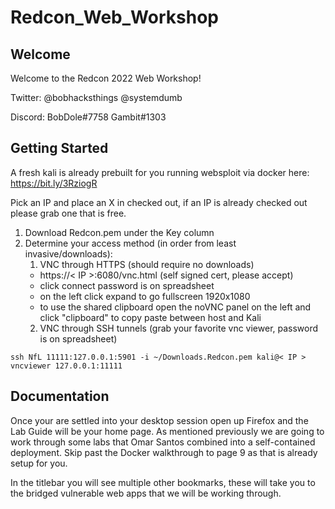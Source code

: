 # Redcon_Web_Workshop

## Welcome

Welcome to the Redcon 2022 Web Workshop!

Twitter: @bobhacksthings @systemdumb

Discord: BobDole#7758 Gambit#1303

## Getting Started

A fresh kali is already prebuilt for you running websploit via docker here: https://bit.ly/3RziogR 

Pick an IP and place an X in checked out, if an IP is already checked out please grab one that is free. 

1. Download Redcon.pem under the Key column
2. Determine your access method (in order from least invasive/downloads):
    1. VNC through HTTPS (should require no downloads)
    -  https://< IP >:6080/vnc.html  (self signed cert, please accept) 
    -  click connect password is on spreadsheet 
    -  on the left click expand to go fullscreen 1920x1080 
    -  to use the shared clipboard open the noVNC panel on the left and click "clipboard" to copy paste between host and Kali
    2. VNC through SSH tunnels (grab your favorite vnc viewer, password is on spreadsheet)
  ``````
  ssh NfL 11111:127.0.0.1:5901 -i ~/Downloads.Redcon.pem kali@< IP >
  vncviewer 127.0.0.1:11111
  ``````
  
## Documentation

Once your are settled into your desktop session open up Firefox and the Lab Guide will be your home page. As mentioned previously we are going to work through some labs that Omar Santos combined into a self-contained deployment. Skip past the Docker walkthrough to page 9 as that is already setup for you.

In the titlebar you will see multiple other bookmarks, these will take you to the bridged vulnerable web apps that we will be working through.
